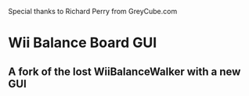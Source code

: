 Special thanks to Richard Perry from GreyCube.com

# Wii Balance Board GUI
## A fork of the lost WiiBalanceWalker with a new GUI


